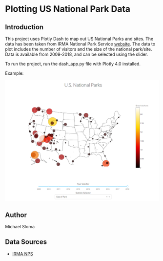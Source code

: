 # Plotting US National Park Data

## Introduction

This project uses Plotly Dash to map out US National Parks and sites. The data has been taken from IRMA National Park
Service [website](https://irma.nps.gov/). The data to plot includes the number of visitors and the size of the national
park/site. Data is available from 2009-2018, and can be selected using the slider.

To run the project, run the dash_app.py file with Plotly 4.0 installed.

Example:

![](https://github.com/msloma144/national_parks/blob/master/example.PNG?raw=true)

## Author
Michael Sloma

## Data Sources
* [IRMA NPS](https://irma.nps.gov/)
